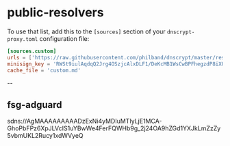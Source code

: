 # public-resolvers

To use that list, add this to the `[sources]` section of your
`dnscrypt-proxy.toml` configuration file:

```toml
[sources.custom]
urls = ['https://raw.githubusercontent.com/philband/dnscrypt/master/resolvers.md']
minisign_key = 'RWSt9iulAqdqQ2Jrg4OSzjcAlxDLF1/DeKcMB1WsCwBPFhegzdP8iXUK'
cache_file = 'custom.md'
```

--


## fsg-adguard

sdns://AgMAAAAAAAAADzExNi4yMDIuMTIyLjE1MCA-GhoPbFPz6XpJLVcIS1uYBwWe4FerFQWHb9g_2j24OA9hZGd1YXJkLmZzZy5vbmUKL2Rucy1xdWVyeQ
